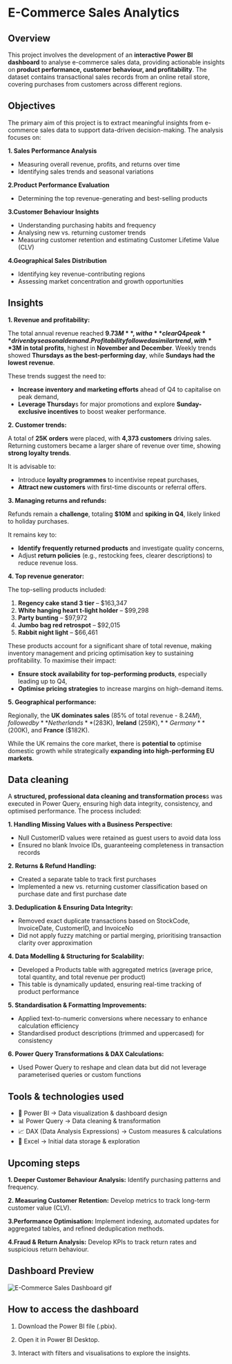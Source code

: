 # E-Commerce Sales Analytics

## Overview

This project involves the development of an **interactive Power BI dashboard** to analyse e-commerce sales data, providing actionable insights on **product performance, customer behaviour, and profitability**. The dataset contains transactional sales records from an online retail store, covering purchases from customers across different regions.

## Objectives

The primary aim of this project is to extract meaningful insights from e-commerce sales data to support data-driven decision-making. The analysis focuses on:

**1. Sales Performance Analysis**

- Measuring overall revenue, profits, and returns over time
- Identifying sales trends and seasonal variations
  
**2.Product Performance Evaluation**

- Determining the top revenue-generating and best-selling products
  
**3.Customer Behaviour Insights**

- Understanding purchasing habits and frequency
- Analysing new vs. returning customer trends
- Measuring customer retention and estimating Customer Lifetime Value (CLV)

**4.Geographical Sales Distribution**

- Identifying key revenue-contributing regions
- Assessing market concentration and growth opportunities


## Insights

**1. Revenue and profitability:**

  The total annual revenue reached **$9.73M**, with a **clear Q4 peak** driven by seasonal demand.   Profitability followed a similar trend, with **$3M in total profits**, highest in **November and December**. Weekly trends showed **Thursdays as the best-performing day**, while **Sundays had the lowest revenue**.

These trends suggest the need to:
- **Increase inventory and marketing efforts** ahead of Q4 to capitalise on peak demand,
- **Leverage Thursday**s for major promotions and explore **Sunday-exclusive incentives** to boost weaker performance.

**2. Customer trends:**

  A total of **25K orders** were placed, with **4,373 customers** driving sales. Returning customers became a larger share of revenue over time, showing **strong loyalty trends**.

It is advisable to: 
- Introduce **loyalty programmes** to incentivise repeat purchases,
- **Attract new customers** with first-time discounts or referral offers.

**3. Managing returns and refunds:**

Refunds remain a **challenge**, totaling **$10M** and **spiking in Q4**, likely linked to holiday purchases.

It remains key to:
- **Identify frequently returned products** and investigate quality concerns,
- Adjust **return policies** (e.g., restocking fees, clearer descriptions) to reduce revenue loss.

**4. Top revenue generator:** 

The top-selling products included:

1. **Regency cake stand 3 tier** – $163,347
2. **White hanging heart t-light holder** – $99,298
3. **Party bunting** – $97,972
4. **Jumbo bag red retrospot** – $92,015
5. **Rabbit night light** – $66,461

These products account for a significant share of total revenue, making inventory management and pricing optimisation key to sustaining profitability. To maximise their impact:

- **Ensure stock availability for top-performing products**, especially leading up to Q4,
- **Optimise pricing strategies** to increase margins on high-demand items.

**5. Geographical performance:**

Regionally, the **UK dominates sales** (85% of total revenue - $8.24M), followed by **Netherlands** ($283K), **Ireland** ($259K), **Germany** ($200K), and **France** ($182K).

While the UK remains the core market, there is **potential to** optimise domestic growth while strategically **expanding into high-performing EU markets**.




## Data cleaning

A **structured, professional data cleaning and transformation proces**s was executed in Power Query, ensuring high data integrity, consistency, and optimised performance. The process included:

**1. Handling Missing Values with a Business Perspective:**

- Null CustomerID values were retained as guest users to avoid data loss
- Ensured no blank Invoice IDs, guaranteeing completeness in transaction records

**2. Returns & Refund Handling:**

- Created a separate table to track first purchases
- Implemented a new vs. returning customer classification based on purchase date and first purchase date

**3. Deduplication & Ensuring Data Integrity:**

- Removed exact duplicate transactions based on StockCode, InvoiceDate, CustomerID, and InvoiceNo
- Did not apply fuzzy matching or partial merging, prioritising transaction clarity over approximation

**4. Data Modelling & Structuring for Scalability:**

- Developed a Products table with aggregated metrics (average price, total quantity, and total revenue per product)
- This table is dynamically updated, ensuring real-time tracking of product performance

**5. Standardisation & Formatting Improvements:**

- Applied text-to-numeric conversions where necessary to enhance calculation efficiency
- Standardised product descriptions (trimmed and uppercased) for consistency

**6. Power Query Transformations & DAX Calculations:**

- Used Power Query to reshape and clean data but did not leverage parameterised queries or custom functions


## Tools & technologies used

- 🔵 Power BI → Data visualization & dashboard design
- 📊 Power Query → Data cleaning & transformation
- 📈 DAX (Data Analysis Expressions) → Custom measures & calculations
- 📁 Excel → Initial data storage & exploration


## Upcoming steps
**1. Deeper Customer Behaviour Analysis:** Identify purchasing patterns and frequency.

**2. Measuring Customer Retention:** Develop metrics to track long-term customer value (CLV).

**3.Performance Optimisation:** Implement indexing, automated updates for aggregated tables, and refined deduplication methods.

**4.Fraud & Return Analysis:** Develop KPIs to track return rates and suspicious return behaviour.


## Dashboard Preview
![E-Commerce Sales Dashboard gif](https://github.com/user-attachments/assets/461a5f36-85d3-4976-b95b-ddeb84d2fd70)


## How to access the dashboard
1. Download the Power BI file (.pbix).

2. Open it in Power BI Desktop.

3. Interact with filters and visualisations to explore the insights.

